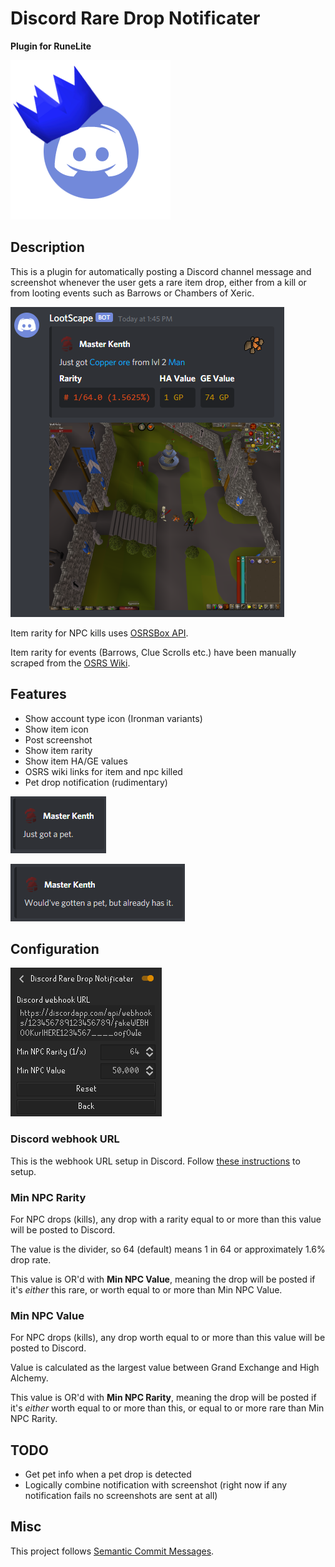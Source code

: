 # Discord Rare Drop Notificater
__Plugin for RuneLite__

![logo](readme-resources/logo.png)

## Description
This is a plugin for automatically posting a Discord channel message and screenshot whenever the user gets a rare item drop, either from a kill or from looting events such as Barrows or Chambers of Xeric.

![example](readme-resources/example.png)

Item rarity for NPC kills uses [OSRSBox API](https://api.osrsbox.com/index.html). 

Item rarity for events (Barrows, Clue Scrolls etc.) have been manually scraped from the [OSRS Wiki](https://oldschool.runescape.wiki/).

## Features
* Show account type icon (Ironman variants)
* Show item icon
* Post screenshot
* Show item rarity
* Show item HA/GE values
* OSRS wiki links for item and npc killed
* Pet drop notification (rudimentary)

![pet1](readme-resources/pet1.png)

![pet2](readme-resources/pet2.png)

## Configuration

![config](readme-resources/config.png)

### Discord webhook URL
This is the webhook URL setup in Discord. Follow [these instructions](https://support.discord.com/hc/en-us/articles/228383668-Intro-to-Webhooks) to setup.

### Min NPC Rarity
For NPC drops (kills), any drop with a rarity equal to or more than this value will be posted to Discord.

The value is the divider, so 64 (default) means 1 in 64 or approximately 1.6% drop rate.

This value is OR'd with **Min NPC Value**, meaning the drop will be posted if it's _either_ this rare, or worth equal to or more than Min NPC Value.

### Min NPC Value
For NPC drops (kills), any drop worth equal to or more than this value will be posted to Discord.

Value is calculated as the largest value between Grand Exchange and High Alchemy.

This value is OR'd with **Min NPC Rarity**, meaning the drop will be posted if it's _either_ worth equal to or more than this, or equal to or more rare than Min NPC Rarity.

## TODO
* Get pet info when a pet drop is detected
* Logically combine notification with screenshot (right now if any notification fails no screenshots are sent at all)

## Misc
This project follows [Semantic Commit Messages](https://seesparkbox.com/foundry/semantic_commit_messages).
